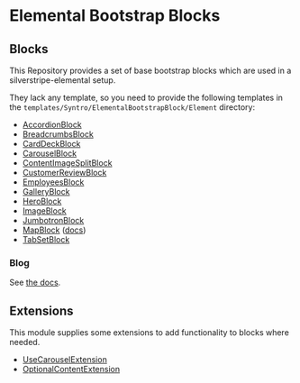 # Elemental Bootstrap Blocks

## Blocks
This Repository provides a set of base bootstrap blocks which are used in a
silverstripe-elemental setup.

They lack any template, so you need to provide the following templates in the
`templates/Syntro/ElementalBootstrapBlock/Element` directory:

* [AccordionBlock](src/Element/AccordionBlock.php)
* [BreadcrumbsBlock](src/Element/BreadcrumbsBlock.php)
* [CardDeckBlock](src/Element/CardDeckBlock.php)
* [CarouselBlock](src/Element/CarouselBlock.php)
* [ContentImageSplitBlock](src/Element/ContentImageSplitBlock.php)
* [CustomerReviewBlock](src/Element/CustomerReviewBlock.php)
* [EmployeesBlock](src/Element/EmployeesBlock.php)
* [GalleryBlock](src/Element/GalleryBlock.php)
* [HeroBlock](src/Element/HeroBlock.php)
* [ImageBlock](src/Element/ImageBlock.php)
* [JumbotronBlock](src/Element/JumbotronBlock.php)
* [MapBlock](src/Element/MapBlock.php) ([docs](docs/MapBlock.md))
* [TabSetBlock](src/Element/TabSetBlock.php)

### Blog
See [the docs](docs/BlogBlocks.md).


## Extensions
This module supplies some extensions to add functionality to blocks where needed.

* [UseCarouselExtension](docs/extensions/UseCarouselExtension.md)
* [OptionalContentExtension](docs/extensions/OptionalContentExtension.md)
